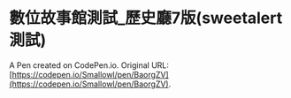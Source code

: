 # 數位故事館測試_歷史廳7版(sweetalert測試)

A Pen created on CodePen.io. Original URL: [https://codepen.io/Smallowl/pen/BaorgZV](https://codepen.io/Smallowl/pen/BaorgZV).


